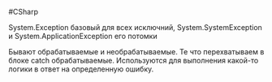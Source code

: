 #CSharp 

System.Exception базовый для всех исключний, System.SystemException и System.ApplicationException его потомки

Бывают обрабатываемые и необрабатываемые. Те что перехватываем в блоке catch обрабатываемые. Используются для выполнения какой-то логики в ответ на определенную ошибку.